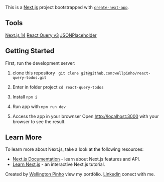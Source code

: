 This is a [Next.js](https://nextjs.org/) project bootstrapped with [`create-next-app`](https://github.com/vercel/next.js/tree/canary/packages/create-next-app).

## Tools

[Next.js 14](https://nextjs.org/docs/getting-started/installation)
[React Query v3](https://tanstack.com/query/v3/docs/react/quick-start)
[JSONPlaceholder](https://jsonplaceholder.typicode.com/)

## Getting Started

First, run the development server:

1. clone this repository
   ` git clone git@github.com:wellpinho/react-query-todos.git`

2. Enter in folder project
   `cd react-query-todos`

3. Install
   `npm i`

4. Run app with
   `npm run dev`

5. Access the app in your brownser
   Open [http://localhost:3000](http://localhost:3000) with your browser to see the result.

## Learn More

To learn more about Next.js, take a look at the following resources:

- [Next.js Documentation](https://nextjs.org/docs) - learn about Next.js features and API.
- [Learn Next.js](https://nextjs.org/learn) - an interactive Next.js tutorial.

Created by [Wellington Pinho](https://wellpinho.com) view my portfólio.
[Linkedin](https://www.linkedin.com/in/wellpinho/) conect with me.
